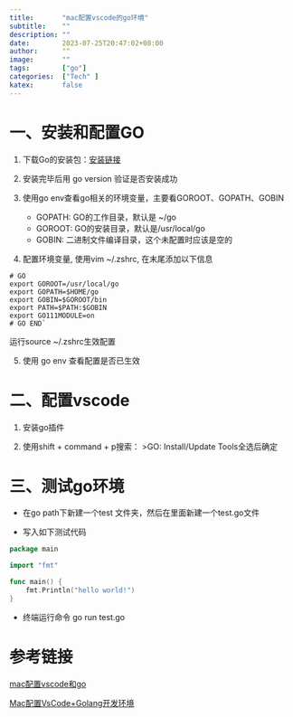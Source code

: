 ```yaml
---
title:       "mac配置vscode的go环境"
subtitle:    ""
description: ""
date:        2023-07-25T20:47:02+08:00 
author:      ""
image:       ""
tags:        ["go"]
categories:  ["Tech" ]
katex:       false
---
```


# 一、安装和配置GO

1. 下载Go的安装包：[安装链接](https://studygolang.com/dl)  

2. 安装完毕后用 go version 验证是否安装成功

3. 使用go env查看go相关的环境变量，主要看GOROOT、GOPATH、GOBIN  
    - GOPATH: GO的工作目录，默认是 ~/go
    - GOROOT: GO的安装目录，默认是/usr/local/go
    - GOBIN: 二进制文件编译目录，这个未配置时应该是空的  

4. 配置环境变量, 使用vim ~/.zshrc, 在末尾添加以下信息
```
# GO
export GOROOT=/usr/local/go
export GOPATH=$HOME/go
export GOBIN=$GOROOT/bin
export PATH=$PATH:$GOBIN
export GO111MODULE=on
# GO END`
```  
运行source ~/.zshrc生效配置

5. 使用 go env 查看配置是否已生效

# 二、配置vscode

1. 安装go插件  

2. 使用shift + command + p搜索： >GO: Install/Update Tools全选后确定

# 三、测试go环境

- 在go path下新建一个test 文件夹，然后在里面新建一个test.go文件  

- 写入如下测试代码
```go
package main

import "fmt"

func main() {
	fmt.Println("hello world!")
}
```

- 终端运行命令 go run test.go

# 参考链接
[mac配置vscode和go](http://www.manongjc.com/detail/42-wmzjuaylzzkhcfz.html)  

[Mac配置VsCode+Golang开发环境](https://blog.csdn.net/qyl_0316/article/details/128389748)